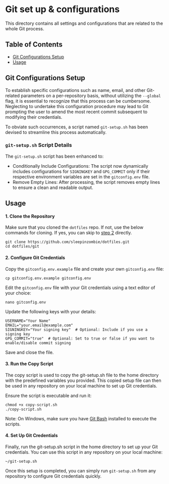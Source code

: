 # Git set up & configurations

This directory contains all settings and configurations that are related to the whole Git process.

## Table of Contents

- [Git Configurations Setup](#git-configurations-setup)
- [Usage](#usage)

## Git Configurations Setup

To establish specific configurations such as name, email, and other Git-related parameters on a per-repository basis, without utilizing the `--global` flag, it is essential to recognize that this process can be cumbersome. Neglecting to undertake this configuration procedure may lead to Git prompting the user to amend the most recent commit subsequent to modifying their credentials.

To obviate such occurrences, a script named `git-setup.sh` has been devised to streamline this process automatically.

### `git-setup.sh` Script Details

The `git-setup.sh` script has been enhanced to:

- Conditionally Include Configurations: The script now dynamically includes configurations for `SIGNINGKEY` and `GPG_COMMIT` only if their respective environment variables are set in the `gitconfig.env` file.
- Remove Empty Lines: After processing, the script removes empty lines to ensure a clean and readable output.

## Usage

#### 1. Clone the Repository

Make sure that you cloned the `dotfiles` repo. If not, use the below commands for cloning. If yes, you can skip to [step 2](#2-configure-git-credentials) directly.

```
git clone https://github.com/sleepinzombie/dotfiles.git
cd dotfiles/git
```

#### 2. Configure Git Credentials

Copy the `gitconfig.env.example` file and create your own `gitconfig.env` file:

```
cp gitconfig.env.example gitconfig.env
```

Edit the `gitconfig.env` file with your Git credentials using a text editor of your choice:

```
nano gitconfig.env
```

Update the following keys with your details:

```
USERNAME="Your Name"
EMAIL="your.email@example.com"
SIGNINGKEY="Your signing key"  # Optional: Include if you use a signing key
GPG_COMMIT="true"  # Optional: Set to true or false if you want to enable/disable commit signing
```

Save and close the file.

#### 3. Run the Copy Script

The copy script is used to copy the git-setup.sh file to the home directory with the predefined variables you provided. This copied setup file can then be used in any repository on your local machine to set up Git credentials.

Ensure the script is executable and run it:

```
chmod +x copy-script.sh
./copy-script.sh
```

Note: On Windows, make sure you have [Git Bash](https://gitforwindows.org/) installed to execute the scripts.

#### 4. Set Up Git Credentials

Finally, run the git-setup.sh script in the home directory to set up your Git credentials. You can use this script in any repository on your local machine:

```
~/git-setup.sh
```

Once this setup is completed, you can simply run `git-setup.sh` from any repository to configure Git credentials quickly.
